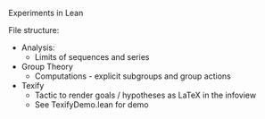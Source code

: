 Experiments in Lean

File structure:

- Analysis: 
    - Limits of sequences and series
- Group Theory
    - Computations - explicit subgroups and group actions
- Texify
    - Tactic to render goals / hypotheses as LaTeX in the infoview
    - See TexifyDemo.lean for demo